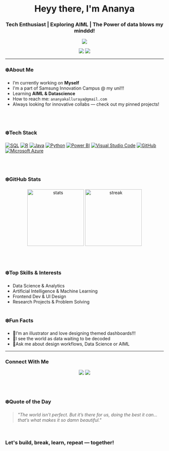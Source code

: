 <!-- Profile Header -->
<h1 align="center">Heyy there, I'm Ananya </h1>
<h3 align="center">Tech Enthusiast | Exploring AIML | The Power of data blows my minddd!</h3>

<p align="center">
  <img src="https://readme-typing-svg.herokuapp.com/?lines=Welcome+to+my+GitHub!;Data+is+Magic,+Code+is+the+Wand.;Always+learning,+always+creating!&center=true&width=500&height=45">
</p>

<!-- Badges -->
<p align="center">
  <a href="ananyakalluraya@gmail.com"><img src="https://img.shields.io/badge/Email-D14836?style=for-the-badge&logo=gmail&logoColor=white"/></a>
  <a href="https://www.linkedin.com/in/ananya-p-s-53b69325a?utm_source=share&utm_campaign=share_via&utm_content=profile&utm_medium=android_app"><img src="https://img.shields.io/badge/LinkedIn-blue?style=for-the-badge&logo=linkedin&logoColor=white"/></a>
</p>

---

### ❄️About Me 

-  I’m currently working on **Myself**
-  I'm a part of Samsung Innovation Campus @ my uni!!!
-  Learning **AIML & Datascience**
-  How to reach me: `ananyakalluraya@gmail.com`
-  Always looking for innovative collabs — check out my pinned projects!

<br><br>

### ❄️Tech Stack
<p align="left">
  <a href="https://www.microsoft.com/en-us/sql-server/"><img src="https://img.shields.io/badge/SQL-0078D4?style=for-the-badge&logo=microsoftsqlserver&logoColor=white" alt="SQL"></a>
  <a href="https://www.r-project.org/"><img src="https://img.shields.io/badge/R-2B7BBA?style=for-the-badge&logo=r&logoColor=white" alt="R"></a>
  <a href="https://www.java.com/"><img src="https://img.shields.io/badge/Java-007396?style=for-the-badge&logo=java&logoColor=white" alt="Java"></a>
  <a href="https://www.python.org/"><img src="https://img.shields.io/badge/Python-3776AB?style=for-the-badge&logo=python&logoColor=white" alt="Python"></a>
  <a href="https://powerbi.microsoft.com/"><img src="https://img.shields.io/badge/Power_BI-007ACC?style=for-the-badge&logo=power-bi&logoColor=white" alt="Power BI"></a>
  <a href="https://code.visualstudio.com/"><img src="https://img.shields.io/badge/VS_Code-007ACC?style=for-the-badge&logo=visual-studio-code&logoColor=white" alt="Visual Studio Code"></a>
  <a href="https://github.com/"><img src="https://img.shields.io/badge/GitHub-24292E?style=for-the-badge&logo=github&logoColor=white" alt="GitHub"></a>
  <a href="https://azure.microsoft.com/"><img src="https://img.shields.io/badge/Microsoft_Azure-0078D4?style=for-the-badge&logo=microsoft-azure&logoColor=white" alt="Microsoft Azure"></a>
</p>

<br><br>

### ❄️GitHub Stats
<p align="center">
  <img src="https://github-readme-stats.vercel.app/api?username=ananyapattaje&show_icons=true&theme=tokyonight" alt="stats" height="180"/>
  <img src="https://github-readme-streak-stats.herokuapp.com/?user=ananyapattaje&theme=tokyonight" alt="streak" height="180"/>
</p>

<br><br>

### ❄️Top Skills & Interests
- Data Science & Analytics
- Artificial Intelligence & Machine Learning
- Frontend Dev & UI Design
- Research Projects & Problem Solving
<br><br>

### ❄️Fun Facts
- 🧊I’m an illustrator and love designing themed dashboards!!!
- 🧊I see the world as data waiting to be decoded
- 🧊Ask me about design workflows, Data Science or AIML

---

### Connect With Me
<p align="center">
  <a href="ananyakalluraya@gmail.com"><img src="https://img.shields.io/badge/Gmail-Email%20Me-red?style=flat&logo=gmail"></a>
  <a href="https://www.linkedin.com/in/ananya-p-s-53b69325a?utm_source=share&utm_campaign=share_via&utm_content=profile&utm_medium=android_app"><img src="https://img.shields.io/badge/LinkedIn-Connect-blue?style=flat&logo=linkedin"></a>
</p>

<br><br>

### ❄️Quote of the Day

> *"The world isn’t perfect. But it’s there for us, doing the best it can... that’s what makes it so damn beautiful."* 

<br>

### Let's build, break, learn, repeat — together!
